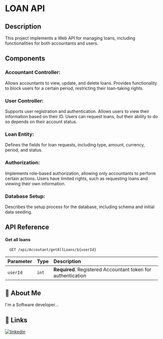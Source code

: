 # LOAN API
## Description
This project implements a Web API for managing loans, including functionalities for both accountants and users.

## Components
### Accountant Controller:

Allows accountants to view, update, and delete loans.
Provides functionality to block users for a certain period, restricting their loan-taking rights.

### User Controller:

Supports user registration and authentication.
Allows users to view their information based on their ID.
Users can request loans, but their ability to do so depends on their account status.

### Loan Entity:

Defines the fields for loan requests, including type, amount, currency, period, and status.

### Authorization:
Implements role-based authorization, allowing only accountants to perform certain actions.
Users have limited rights, such as requesting loans and viewing their own information.

### Database Setup:
Describes the setup process for the database, including schema and initial data seeding.


## API Reference

#### Get all loans

```http
  GET /api/Accoutant/getAllLoans/${userId}
```

| Parameter | Type     | Description                |
| :-------- | :------- | :------------------------- |
| `userId` | `int` | **Required**. Registered Accountant token for authentication|




## 🚀 About Me
I'm a Software developer...


## 🔗 Links
[![linkedin](https://img.shields.io/badge/linkedin-0A66C2?style=for-the-badge&logo=linkedin&logoColor=white)](https://www.linkedin.com/in/bekabezhuashvili/)

